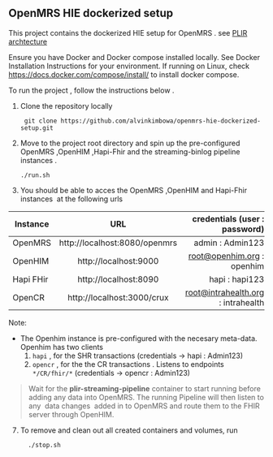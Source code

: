 ## OpenMRS HIE dockerized setup
This project contains the dockerized HIE setup for OpenMRS .
see [PLIR archtecture](https://wiki.openmrs.org/display/projects/Architectural+Design+Approach+to+support+an+integrated+approach+to+patient-level+indicator+reporting+for+OpenMRS)

Ensure you have Docker and Docker compose installed locally.
See Docker Installation Instructions for your environment.  If running on Linux, check https://docs.docker.com/compose/install/ to install docker compose.

To run the project , follow the instructions below .
1. Clone the repository locally

        git clone https://github.com/alvinkimbowa/openmrs-hie-dockerized-setup.git

2. Move to the project root directory and spin up the pre-configured OpenMRS ,OpenHIM ,Hapi-Fhir and the streaming-binlog pipeline instances . 

       ./run.sh

3. You should be able to acces the OpenMRS ,OpenHIM and Hapi-Fhir instances  at the following urls



| Instance  |     URL       | credentials (user : password)|
|---------- |:-------------:|------:                       |
| OpenMRS   | http://localhost:8080/openmrs| admin : Admin123 |
| OpenHIM   | http://localhost:9000  |  root@openhim.org : openhim |
| Hapi FHir | http://localhost:8090 |    hapi : hapi123| 
| OpenCR    | http://localhost:3000/crux|  root@intrahealth.org  : intrahealth|


   Note:

 * The Openhim instance is pre-configured with the necesary meta-data. 
   Openhim has two clients
   1. `hapi`  , for the SHR transactions (credentials -> hapi : Admin123)
   2. `opencr` , for the the CR transactions . Listens to endpoints `*/CR/fhir/*` (credentials -> opencr : Admin123)

  > Wait for the **plir-streaming-pipeline** container to start running before adding any data into OpenMRS. The running Pipeline will then listen to any  data changes  added in to OpenMRS and route them to the FHIR server through OpenHIM.

   


 7. To remove and clean out all created containers and volumes, run

          ./stop.sh




